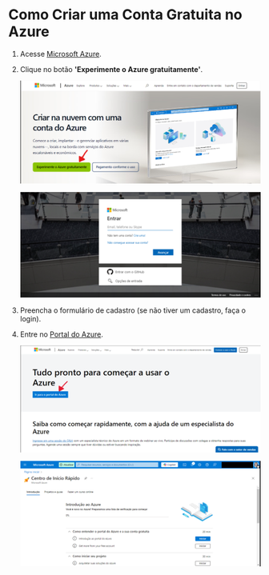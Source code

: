# **Como Criar uma Conta Gratuita no Azure**

1. Acesse [Microsoft Azure](https://azure.microsoft.com/pt-br/pricing/purchase-options/azure-account).
2. Clique no botão **'Experimente o Azure gratuitamente'**.
   
   ![Tela Azure-Account](<Imagens/001 - Tela Azure-Account.png>)
   
   ![Tela Login](<Imagens/002 - Tela Login.png>)
   
3. Preencha o formulário de cadastro (se não tiver um cadastro, faça o login).
4. Entre no [Portal do Azure](https://go.microsoft.com/fwlink/p/?linkid=2238903&clcid=0x416).

    ![Tela Iniciar Azure](<Imagens/003 - Tela Iniciar Azure.png>)

    ![Tela Microsoft Azure](<Imagens/004 - Tela Microsoft Azure.png>)